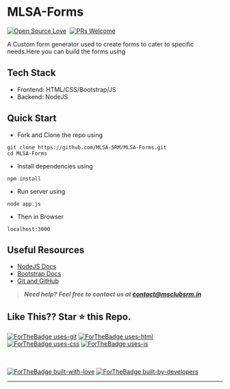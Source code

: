 # MLSA-Forms
[![Open Source Love](https://badges.frapsoft.com/os/v1/open-source.svg?v=102)](https://github.com/MLSA-SRM/Transport-Mail-Automation)&nbsp;
[![PRs Welcome](https://img.shields.io/badge/PRs-welcome-brightgreen.svg?style=flat-square)](https://github.com/MLSA-SRM/Transport-Mail-Automation)&nbsp;

A Custom form generator used to create forms to cater to specific needs.Here you can build the forms using 

## Tech Stack
- Frontend: HTML/CSS/Bootstrap/JS
- Backend: NodeJS

## Quick Start

- Fork and Clone the repo using
```
git clone https://github.com/MLSA-SRM/MLSA-Forms.git
cd MLSA-Forms
```
- Install dependencies using
```
npm install
```
- Run server using
```
node app.js
```
- Then in Browser
```
localhost:3000
```

## Useful Resources

- [NodeJS Docs](https://nodejs.org/docs/latest-v12.x/api/)
- [Bootstrap Docs](https://getbootstrap.com/docs/4.5/getting-started/introduction/)
- [Git and GitHub](https://www.digitalocean.com/community/tutorials/how-to-use-git-a-reference-guide)

> **_Need help?_** 
> **_Feel free to contact us at [contact@msclubsrm.in](mailto:contact@msclubsrm.in?Subject=Transport-Mail-Automation)_**

## Like This?? Star ⭐ this Repo.

[![ForTheBadge uses-git](http://ForTheBadge.com/images/badges/uses-git.svg)](https://github.com/MLSA-SRM/Transport-Mail-Automation)
[![ForTheBadge uses-html](http://ForTheBadge.com/images/badges/uses-html.svg)](https://github.com/MLSA-SRM/Transport-Mail-Automation)
[![ForTheBadge uses-css](http://ForTheBadge.com/images/badges/uses-css.svg)](https://github.com/MLSA-SRM/Transport-Mail-Automation)
[![ForTheBadge uses-js](http://ForTheBadge.com/images/badges/uses-js.svg)](https://github.com/MLSA-SRM/Transport-Mail-Automation)

<br><br>
[![ForTheBadge built-with-love](http://ForTheBadge.com/images/badges/built-with-love.svg)](https://github.com/MLSA-SRM/Transport-Mail-Automation)
[![ForTheBadge built-by-developers](http://ForTheBadge.com/images/badges/built-by-developers.svg)](https://github.com/MLSA-SRM/Transport-Mail-Automation)

***

